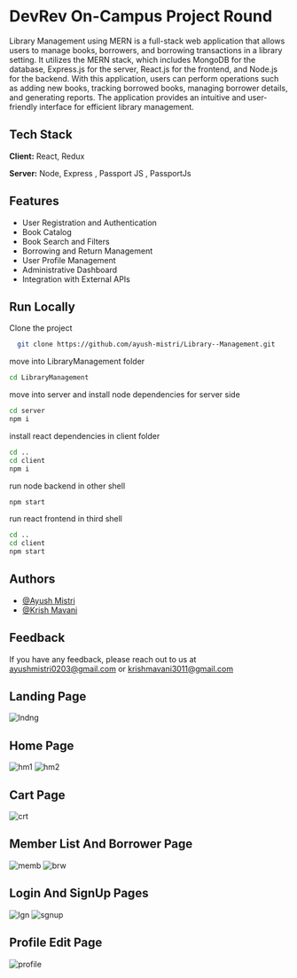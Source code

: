 # DevRev On-Campus Project Round

Library Management using MERN is a full-stack web application that allows users to manage books, borrowers, and borrowing transactions in a library setting. It utilizes the MERN stack, which includes MongoDB for the database, Express.js for the server, React.js for the frontend, and Node.js for the backend. With this application, users can perform operations such as adding new books, tracking borrowed books, managing borrower details, and generating reports. The application provides an intuitive and user-friendly interface for efficient library management.

## Tech Stack

**Client:** React, Redux

**Server:** Node, Express , Passport JS , PassportJs

## Features

- User Registration and Authentication
- Book Catalog
- Book Search and Filters
- Borrowing and Return Management
- User Profile Management
- Administrative Dashboard
- Integration with External APIs

## Run Locally

Clone the project

```bash
  git clone https://github.com/ayush-mistri/Library--Management.git
```

move into LibraryManagement folder

```bash
cd LibraryManagement
```

move into server and install node dependencies for server side

```bash
cd server
npm i
```

install react dependencies in client folder

```bash
cd ..
cd client
npm i
```

run node backend in other shell

```bash
npm start
```

run react frontend in third shell

```bash
cd ..
cd client
npm start
```

## Authors

- [@Ayush Mistri](https://github.com/ayush-mistri)
- [@Krish Mavani](https://github.com/KrishMMavani)

## Feedback

If you have any feedback, please reach out to us at ayushmistri0203@gmail.com or krishmavani3011@gmail.com

## Landing Page

![lndng](https://github.com/AnuragRoshan/LibraryManagement/blob/main/client/public/web-img/landing.jpg?raw=true)

## Home Page

![hm1](https://github.com/AnuragRoshan/LibraryManagement/blob/main/client/public/web-img/home-1.jpg?raw=true)
![hm2](https://github.com/AnuragRoshan/LibraryManagement/blob/main/client/public/web-img/home-2.jpg?raw=true)

## Cart Page

![crt](https://github.com/AnuragRoshan/LibraryManagement/blob/main/client/public/web-img/cart.jpg?raw=true)

## Member List And Borrower Page

![memb](https://github.com/AnuragRoshan/LibraryManagement/blob/main/client/public/web-img/member.jpg?raw=true)
![brw](https://github.com/AnuragRoshan/LibraryManagement/blob/main/client/public/web-img/borrower.jpg?raw=true)

## Login And SignUp Pages

![lgn](https://github.com/AnuragRoshan/LibraryManagement/blob/main/client/public/web-img/logins.jpg?raw=true)
![sgnup](https://github.com/AnuragRoshan/LibraryManagement/blob/main/client/public/web-img/signup.jpg?raw=true)

## Profile Edit Page

![profile](https://github.com/AnuragRoshan/LibraryManagement/blob/main/client/public/web-img/profileEdit.jpg?raw=true)
